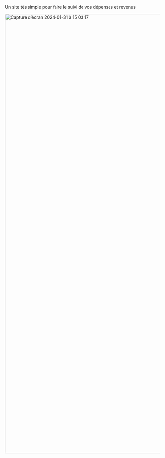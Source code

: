 Un site tès simple pour faire le suivi de vos dépenses et revenus

<img width="1433" alt="Capture d’écran 2024-01-31 à 15 03 17" src="https://github.com/babacarth7/gestion-de-budget/assets/141820773/6dec13b6-b38d-4d49-808e-4e8f24c8c7a2">
